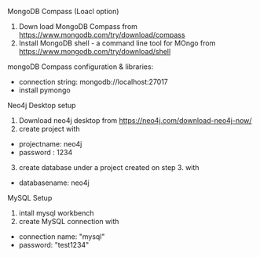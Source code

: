 MongoDB Compass (Loacl option)

1. Down load MongoDB Compass from https://www.mongodb.com/try/download/compass
2. Install MongoDB shell - a command line tool for MOngo from https://www.mongodb.com/try/download/shell

mongoDB Compass configuration & libraries: 

- connection string: mongodb://localhost:27017 
- install pymongo




Neo4j Desktop setup

1. Download neo4j desktop from https://neo4j.com/download-neo4j-now/
2. create project with 
- projectname: neo4j
- password : 1234
3. create database under a project created on step 3. with 
- databasename: neo4j

MySQL Setup

1. intall mysql workbench
2. create MySQL connection with
- connection name: "mysql"
- password: "test1234"
